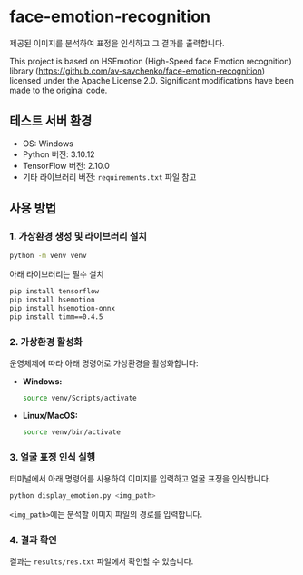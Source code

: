 # face-emotion-recognition

제공된 이미지를 분석하여 표정을 인식하고 그 결과를 출력합니다.

This project is based on HSEmotion (High-Speed face Emotion recognition) library (https://github.com/av-savchenko/face-emotion-recognition) licensed under the Apache License 2.0. Significant modifications have been made to the original code.

## 테스트 서버 환경

- OS: Windows
- Python 버전: 3.10.12
- TensorFlow 버전: 2.10.0
- 기타 라이브러리 버전: `requirements.txt` 파일 참고

## 사용 방법

### 1. 가상환경 생성 및 라이브러리 설치
```bash
python -m venv venv
```
아래 라이브러리는 필수 설치
```bash
pip install tensorflow
pip install hsemotion
pip install hsemotion-onnx
pip install timm==0.4.5
```

### 2. 가상환경 활성화

운영체제에 따라 아래 명령어로 가상환경을 활성화합니다:

- **Windows:**

  ```bash
  source venv/Scripts/activate
  ```

- **Linux/MacOS:**

  ```bash
  source venv/bin/activate
  ```

### 3. 얼굴 표정 인식 실행

터미널에서 아래 명령어를 사용하여 이미지를 입력하고 얼굴 표정을 인식합니다.

```bash
python display_emotion.py <img_path>
```

`<img_path>`에는 분석할 이미지 파일의 경로를 입력합니다.

### 4. 결과 확인

결과는 `results/res.txt` 파일에서 확인할 수 있습니다.

